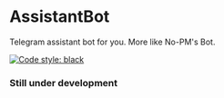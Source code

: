 # AssistantBot
Telegram assistant bot for you. More like No-PM's Bot.

[![Code style: black](https://img.shields.io/badge/code%20style-black-000000.svg)](https://github.com/psf/black)

### Still under development
